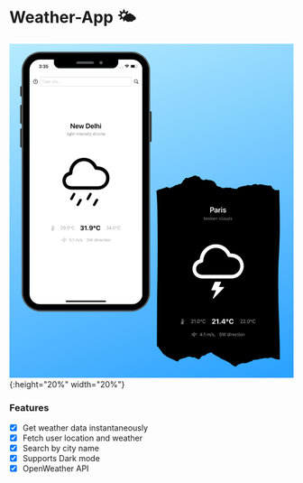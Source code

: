 # Weather-App 🌤

![Screenshot](https://github.com/swamitagupta/Weather-App/blob/master/images/screenshot.png){:height="20%" width="20%"}

### Features
- [x] Get weather data instantaneously
- [x] Fetch user location and weather
- [x] Search by city name
- [x] Supports Dark mode 
- [x] OpenWeather API
